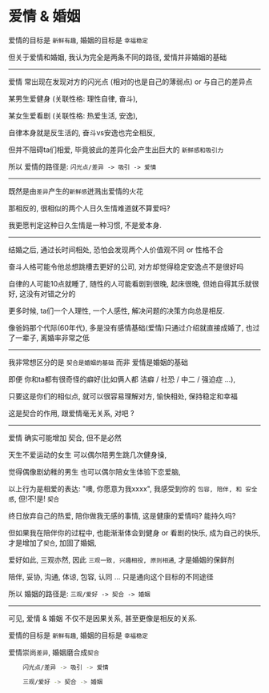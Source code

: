 # 爱情 & 婚姻

爱情的目标是 `新鲜有趣`, 婚姻的目标是 `幸福稳定`

但关于爱情和婚姻, 我认为完全是两条不同的路径, 爱情并非婚姻的基础

---

爱情 常出现在发现对方的闪光点 (相对的也是自己的薄弱点) or 与自己的差异点

某男生爱健身 (关联性格: 理性自律, 奋斗),

某女生爱看剧 (关联性格: 热爱生活, 安逸),

自律本身就是反生活的, 奋斗vs安逸也完全相反,

但并不阻碍ta们相爱, 毕竟彼此的差异化会产生出巨大的 `新鲜感和吸引力`

所以 爱情的路径是: `闪光点/差异 -> 吸引 -> 爱情`

---

既然是由`差异`产生的`新鲜感`迸溅出爱情的火花

那相反的, 很相似的两个人日久生情难道就不算爱吗?

我更愿判定这种日久生情是一种习惯, 不是爱本身.

---

结婚之后, 通过长时间相处, 恐怕会发现两个人价值观不同 or 性格不合

奋斗人格可能令他总想跳槽去更好的公司, 对方却觉得稳定安逸点不是很好吗

自律的人可能10点就睡了, 随性的人可能看剧到很晚, 起床很晚, 但她自得其乐就很好, 这没有对错之分的

更多时候, ta们一个人理性, 一个人感性, 解决问题的决策方向总是相反.

像爸妈那个代际(60年代), 多是没有感情基础(爱情)只通过介绍就直接成婚了, 也过了一辈子, 离婚率非常之低

---

我非常想区分的是 `契合是婚姻的基础` 而非 爱情是婚姻的基础

即便 你和ta都有很奇怪的癖好(比如俩人都 洁癖 / 社恐 / 中二 / 强迫症 ...),

只要这是你们的相似点, 就可以很容易理解对方, 愉快相处, 保持稳定和幸福

这是契合的作用, 跟爱情毫无关系, 对吧 ?

---

爱情 确实可能增加 契合, 但不是必然

天生不爱运动的女生 可以偶尔陪男生跳几次健身操,

觉得偶像剧幼稚的男生 也可以偶尔陪女生体验下恋爱脑,

以上行为是相爱的表达: "噢, 你愿意为我xxxx", 我感受到你的 `包容, 陪伴, 和 安全感`, 但!不!是! `契合`

终日放弃自己的热爱, 陪你做我无感的事情, 这是健康的爱情吗? 能持久吗?

但如果我在陪伴你的过程中, 也能渐渐体会到健身 or 看剧的快乐, 成为自己的快乐, 才是增加了`契合`, 加固了婚姻,

爱好如此, 三观亦然, 因此 `三观一致, 兴趣相投, 原则相通`, 才是婚姻的保鲜剂

陪伴, 妥协, 沟通, 体谅, 包容, 认同 ... 只是通向这个目标的不同途径

所以 婚姻的路径是: `三观/爱好 -> 契合 -> 婚姻`

---

可见, 爱情 & 婚姻 不仅不是因果关系, 甚至更像是相反的关系.

爱情的目标是 `新鲜有趣`, 婚姻的目标是 `幸福稳定`

爱情崇尚`差异`, 婚姻磨合成`契合`

```bash
    闪光点/差异 -> 吸引 -> 爱情

    三观/爱好 -> 契合 -> 婚姻
```